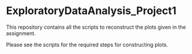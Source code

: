 ExploratoryDataAnalysis_Project1
================================

This repository contains all the scripts to reconstruct the plots given in the assignment.

Please see the scripts for the required steps for constructing plots.
